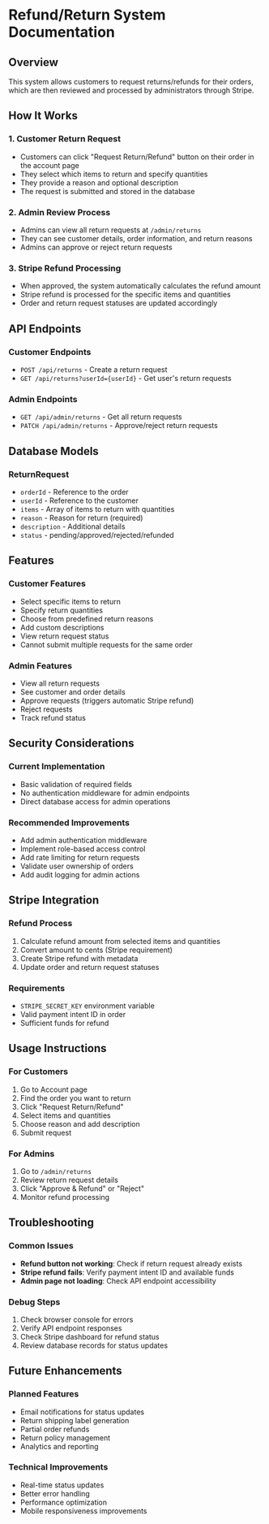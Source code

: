 # Refund/Return System Documentation

## Overview
This system allows customers to request returns/refunds for their orders, which are then reviewed and processed by administrators through Stripe.

## How It Works

### 1. Customer Return Request
- Customers can click "Request Return/Refund" button on their order in the account page
- They select which items to return and specify quantities
- They provide a reason and optional description
- The request is submitted and stored in the database

### 2. Admin Review Process
- Admins can view all return requests at `/admin/returns`
- They can see customer details, order information, and return reasons
- Admins can approve or reject return requests

### 3. Stripe Refund Processing
- When approved, the system automatically calculates the refund amount
- Stripe refund is processed for the specific items and quantities
- Order and return request statuses are updated accordingly

## API Endpoints

### Customer Endpoints
- `POST /api/returns` - Create a return request
- `GET /api/returns?userId={userId}` - Get user's return requests

### Admin Endpoints
- `GET /api/admin/returns` - Get all return requests
- `PATCH /api/admin/returns` - Approve/reject return requests

## Database Models

### ReturnRequest
- `orderId` - Reference to the order
- `userId` - Reference to the customer
- `items` - Array of items to return with quantities
- `reason` - Reason for return (required)
- `description` - Additional details
- `status` - pending/approved/rejected/refunded

## Features

### Customer Features
- Select specific items to return
- Specify return quantities
- Choose from predefined return reasons
- Add custom descriptions
- View return request status
- Cannot submit multiple requests for the same order

### Admin Features
- View all return requests
- See customer and order details
- Approve requests (triggers automatic Stripe refund)
- Reject requests
- Track refund status

## Security Considerations

### Current Implementation
- Basic validation of required fields
- No authentication middleware for admin endpoints
- Direct database access for admin operations

### Recommended Improvements
- Add admin authentication middleware
- Implement role-based access control
- Add rate limiting for return requests
- Validate user ownership of orders
- Add audit logging for admin actions

## Stripe Integration

### Refund Process
1. Calculate refund amount from selected items and quantities
2. Convert amount to cents (Stripe requirement)
3. Create Stripe refund with metadata
4. Update order and return request statuses

### Requirements
- `STRIPE_SECRET_KEY` environment variable
- Valid payment intent ID in order
- Sufficient funds for refund

## Usage Instructions

### For Customers
1. Go to Account page
2. Find the order you want to return
3. Click "Request Return/Refund"
4. Select items and quantities
5. Choose reason and add description
6. Submit request

### For Admins
1. Go to `/admin/returns`
2. Review return request details
3. Click "Approve & Refund" or "Reject"
4. Monitor refund processing

## Troubleshooting

### Common Issues
- **Refund button not working**: Check if return request already exists
- **Stripe refund fails**: Verify payment intent ID and available funds
- **Admin page not loading**: Check API endpoint accessibility

### Debug Steps
1. Check browser console for errors
2. Verify API endpoint responses
3. Check Stripe dashboard for refund status
4. Review database records for status updates

## Future Enhancements

### Planned Features
- Email notifications for status updates
- Return shipping label generation
- Partial order refunds
- Return policy management
- Analytics and reporting

### Technical Improvements
- Real-time status updates
- Better error handling
- Performance optimization
- Mobile responsiveness improvements
